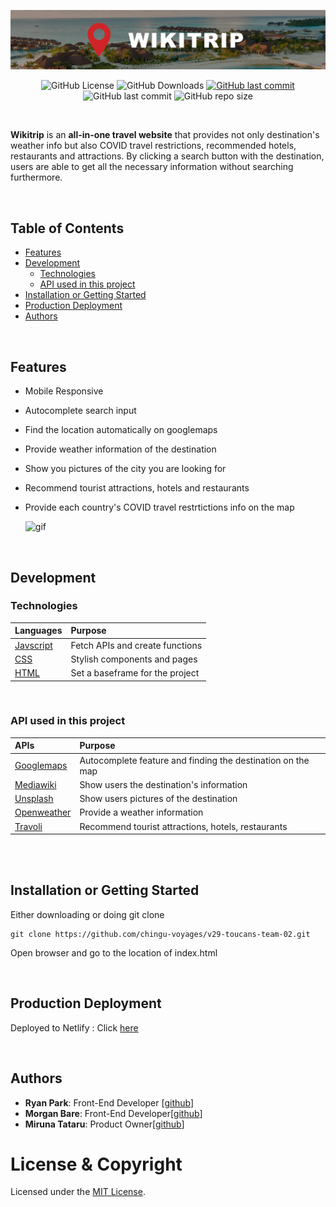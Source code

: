 <p align="center">
  <a href="https://wikitrip-v29-toucans02.netlify.app/">
    <img src="./images/readme.jpg"></a>
</p>

<p align="center">
  <img alt="GitHub License" src="https://img.shields.io/github/license/chingu-voyages/v29-toucans-team-02">
  <img alt="GitHub Downloads" src="https://img.shields.io/github/downloads/chingu-voyages/v29-toucans-team-02/total?logo=GitHub&style=flat-square">
  <a href="https://wikitrip-v29-toucans02.netlify.app/">
  <img alt="GitHub last commit" src="https://img.shields.io/website?up_message=https%3A%2F%2Fwikitrip-v29-toucans02.netlify.app%2F&url=https%3A%2F%2Fwikitrip-v29-toucans02.netlify.app%2F">
  </a>
  <img alt="GitHub last commit" src="https://img.shields.io/github/last-commit/chingu-voyages/v29-toucans-team-02?logo=GitHub&style=flat-square">
  <img alt="GitHub repo size" src="https://img.shields.io/github/repo-size/chingu-voyages/v29-toucans-team-02?logo=GitHub&style=flat-square">

</p>

<br>

**Wikitrip** is an **all-in-one travel website** that provides not only destination's weather info but also COVID travel restrictions, recommended hotels, restaurants and attractions. By clicking a search button with the destination, users are able to get all the necessary information without searching furthermore.

<br>

## **Table of Contents**

- [Features](#features)
- [Development](#development)
  - [Technologies](#technologies)
  - [API used in this project](#API-used-in-this-project)
- [Installation or Getting Started](#installation-or-getting-started)
- [Production Deployment](#production-deployment)
- [Authors](#authors)

<br>

## **Features**

- Mobile Responsive
- Autocomplete search input
- Find the location automatically on googlemaps
- Provide weather information of the destination
- Show you pictures of the city you are looking for
- Recommend tourist attractions, hotels and restaurants
- Provide each country's COVID travel restrtictions info on the map

  <img src="./images/11234.gif" alt="gif" width="500">
  <!-- <img src="https://cdn.kapwing.com/final_609f9f6c1643a900a0a25bc8_614283.gif" alt="gif" width="300"> -->

<br>

## **Development**

### **Technologies**

| Languages     | Purpose                         |
| :------------ | :------------------------------ |
| [Javscript]() | Fetch APIs and create functions |
| [CSS]()       | Stylish components and pages    |
| [HTML]()      | Set a baseframe for the project |

<br>

### **API used in this project**

| APIs                                                                               | Purpose                                                     |
| :--------------------------------------------------------------------------------- | :---------------------------------------------------------- |
| [Googlemaps](https://developers.google.com/maps/documentation/javascript/overview) | Autocomplete feature and finding the destination on the map |
| [Mediawiki](https://www.mediawiki.org/wiki/API:Main_page)                          | Show users the destination's information                    |
| [Unsplash](https://unsplash.com/documentation)                                     | Show users pictures of the destination                      |
| [Openweather](https://openweathermap.org/api)                                      | Provide a weather information                               |
| [Travoli]()                                                                        | Recommend tourist attractions, hotels, restaurants          |

<br>
<br>

## **Installation or Getting Started**

Either downloading or doing git clone

    git clone https://github.com/chingu-voyages/v29-toucans-team-02.git

Open browser and go to the location of index.html

<br>

## **Production Deployment**

Deployed to Netlify : Click [here](https://wikitrip-v29-toucans02.netlify.app/)

<br>

## **Authors**

- **Ryan Park**: Front-End Developer [[github](https://github.com/ryanbest99)]
- **Morgan Bare**: Front-End Developer[[github](https://github.com/MorganBare)]
- **Miruna Tataru**: Product Owner[[github](https://github.com/ioanat-123)]

# License & Copyright

Licensed under the [MIT License](LICENSE).
